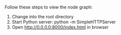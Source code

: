 Follow these steps to view the node graph:
1) Change into the root directory
2) Start Python server: python -m SimpleHTTPServer
3) Open http://0.0.0.0:8000/index.html in browser
